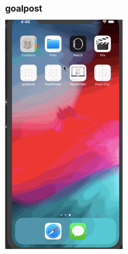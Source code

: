 # goalpost

<img src='https://github.com/jamil7794/goalpost/blob/master/FlixMovie.gif' width='' alt='Video Walkthrough' />